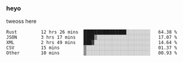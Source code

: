 ### heyo
tweoss here

<!--START_SECTION:waka-->

```text
Rust         12 hrs 26 mins  ████████████████░░░░░░░░░   64.38 %
JSON         3 hrs 17 mins   ████▒░░░░░░░░░░░░░░░░░░░░   17.07 %
XML          2 hrs 49 mins   ███▓░░░░░░░░░░░░░░░░░░░░░   14.64 %
CSV          15 mins         ▒░░░░░░░░░░░░░░░░░░░░░░░░   01.37 %
Other        10 mins         ▒░░░░░░░░░░░░░░░░░░░░░░░░   00.93 %
```

<!--END_SECTION:waka-->

<!--
**Tweoss/tweoss** is a ✨ _special_ ✨ repository because its `README.md` (this file) appears on your GitHub profile.

Here are some ideas to get you started:

- 🔭 I’m currently working on ...
- 🌱 I’m currently learning ...
- 👯 I’m looking to collaborate on ...
- 🤔 I’m looking for help with ...
- 💬 Ask me about ...
- 📫 How to reach me: ...
- 😄 Pronouns: ...
- ⚡ Fun fact: ...
-->
